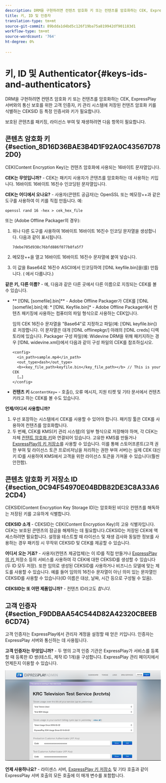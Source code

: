 ```yaml
---
description: DRM을 구현하려면 컨텐츠 암호화 키 또는 컨텐츠를 암호화하는 CEK, ExpressPlay 서버와의 통신 보호를 위한 고객 인증자, 키 관리 시스템에 저장된 컨텐츠 암호화 키를 식별하는 CEKSID 등 특정 인증서와 키가 필요합니다.
title: 키, ID 및 인증자
translation-type: tm+mt
source-git-commit: 89bdda1d4bd5c126f19ba75a819942df901183d1
workflow-type: tm+mt
source-wordcount: '764'
ht-degree: 0%

---
```



# 키, ID 및 Authenticator{#keys-ids-and-authenticators}

DRM을 구현하려면 컨텐츠 암호화 키 또는 컨텐츠를 암호화하는 CEK, ExpressPlay 서버와의 통신 보호를 위한 고객 인증자, 키 관리 시스템에 저장된 컨텐츠 암호화 키를 식별하는 CEKSID 등 특정 인증서와 키가 필요합니다.

보호된 콘텐츠를 패키징, 라이선스 부여 및 재생하려면 다음 항목이 필요합니다.

## 콘텐츠 암호화 키 {#section_8D16D36BAE3B4D1F92A0C43567D782D0}

CEK(Content Encryption Key)는 컨텐츠 암호화에 사용되는 16바이트 문자열입니다.

**CEK는 무엇입니까?** - CEK는 패키지 사용자가 콘텐츠를 암호화하는 데 사용하는 키입니다. 16바이트 16바이트 16진수 인코딩된 문자열입니다.

**CEK는 어디에서 오나요?** - 사용자(콘텐트 공급자)는 OpenSSL 또는 메모장++과 같은 도구를 사용하여 이 키를 직접 만듭니다. 예:

```
openssl rand 16 -hex > cek_hex_file
```

또는 (Adobe Offline Packager의 경우):

1. 위나 다른 도구를 사용하여 16바이트 16바이트 16진수 인코딩 문자열을 생성합니다. 다음과 같이 표시됩니다.

   ```
   7debe705d938c76bfd886f077b8fa5f7
   ```

1. 메모장++을 열고 16바이트 16바이트 16진수 문자열에 붙여 넣습니다.
1. 이 값을 Base64로 16진수 ASCII에서 인코딩하여 [!DNL keyfile.bin]을(를) 만듭니다. ( [](../../multi-drm-workflows/quick-start/package-your-content.md)에서 다룹니다.)

**같은 키, 다른 이름?** - 예, 다음과 같은 다른 곳에서 다른 이름으로 지칭되는 CEK를 볼 수 있습니다.

* ** [!DNL [somefile].bin]** - Adobe Offline Packager가 CEK를 [!DNL [somefile].bin];예: * [!DNL Keyfile.bin]* - Adobe Offline Packager에서 컨텐츠 패키징에 사용하는 컴퓨터의 파일 형식으로 사용하는 CEK입니다.

   임의 CEK 16진수 문자열을 &quot;Base64&quot;로 지정하고 파일(예: [!DNL keyfile.bin])로 저장합니다. 이 문자열은 대개 [!DNL offlinepkgr/] 아래의 [!DNL creds] 디렉토리에 있습니다. Packager 구성 파일(예: Widevine DRM을 위해 패키지하는 경우 [!DNL widevine.xml])에서 다음과 같이 구성 파일의 CEK를 참조하십시오.

   ```
   <config>  
     <in_path>sample.mp4</in_path>  
     <out_type>dash</out_type>
     <b><key_file_path>keyfile.bin</key_file_path></b> // This is your CEK  
     […] 
   </config> 
   ```

* **컨텐츠 키**   `&contentKey=` - 호출(), 오류 메시지, 지원 티켓 및 기타 문서에서 컨텐츠 키라고 하는 CEK를 볼 수도 있습니다.

**언제/어디서 사용합니까?**

1. 우선 포장하는 시스템에서 CEK를 사용할 수 있어야 합니다. 패키징 툴은 CEK를 사용하여 컨텐츠를 암호화합니다.
1. 두 번째, CEK를 KMS(키 관리 시스템)의 일부 형식으로 저장해야 하며, 각 CEK는 자체 [컨텐트 암호화 키](../../multi-drm-workflows/glossary/glossary-cek.md)와 연결되어 있습니다. 고유한 KMS를 만들거나 [ExpressPlay의 키 저장소](https://www.expressplay.com/developer/key-storage/)를 사용할 수 있습니다. 이를 통해 스토어프론트(고객 권한 부여 및 라이선스 토큰 프로비저닝을 처리하는 권한 부여 서버)는 실제 CEK 대신 키 ID를 사용하여 KMS에서 고객을 위한 라이선스 토큰을 가져올 수 있습니다(훨씬 안전함).

## 콘텐츠 암호화 키 저장소 ID {#section_0C94F54970E04BDB82DE3C8A33A62CD4}

CEKSID(Content Encryption Key Storage ID)는 암호화된 비디오 컨텐츠를 해독하는 저장된 키를 고유하게 식별합니다.

**CEKSID 소개** - CEKSID는 CEK(Content Encryption Key)의 고유 식별자입니다. CEK는 보호된 콘텐츠의 잠금을 해제하는 데 필요합니다.CEKSID는 저장된 CEK에 액세스하려면 필요합니다. 설정을 테스트할 때 라이선스 및 재생 검사와 동일한 정보를 사용하는 경우 패키징 시 무작위 CEKSID 및 CEK를 제공할 수 있습니다.

**어디서 오는 거죠?** - 사용자(컨텐츠 제공업체)는 이 ID를 직접 만들거나  [ExpressPlay의 키 ](https://www.expressplay.com/developer/key-storage/) 저장소 등의 서비스를 사용하여 각 CEK에 대한 CEKSID를 생성할 수 있습니다(두 ID 모두 저장). 또한 임의로 생성된 CEKSID를 사용하거나 비즈니스 모델에 맞는 제도를 사용할 수 있습니다. 예를 들어 임의의 16진수 문자열이 아닌 의미 있는 문자열인 CEKSID를 사용할 수 있습니다(ID 이름은 대상, 날짜, 시간 등으로 구성될 수 있음).

**CEKSID는 또 어떤 제품입니까?** - 컨텐츠 ID라고도  *합니다*.

## 고객 인증자 {#section_F9DDBAA54C544D82A42320CBEEB6CD74}

고객 인증자는 ExpressPlay에서 관리자 계정을 설정할 때 얻은 키입니다. 인증자는 ExpressPlay 서버와 통신하는 데 사용됩니다.

**고객 인증자는 무엇입니까?** - 두 명의 고객 인증 기관은 ExpressPlay가 서비스를 등록할 때 등록한 ID 쌍(테스트, 제작 ID 1개)을 구성합니다. ExpressPlay 관리 페이지에서 언제든지 이용할 수 있습니다.
<!--<a id="fig_c5h_xdl_wv"></a>-->

![](assets/expressplay_admin_dashboard-web.png)

**언제 사용하나요?** - 라이센스 서버,  [ExpressPlay 키 저장소](https://www.expressplay.com/developer/key-storage/) 및 기타 호출과 같이 ExpressPlay 서버 호출의 모든 호출에 이 매개 변수를 포함합니다.
